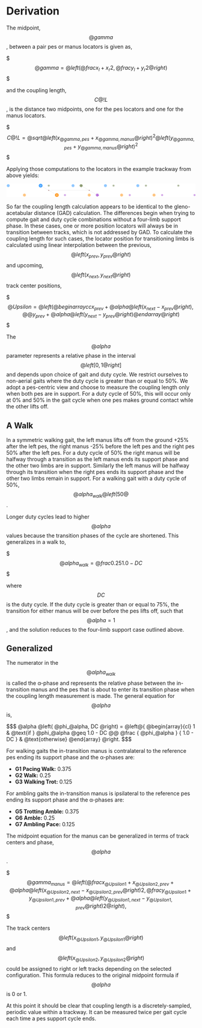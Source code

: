 Derivation
==========

The midpoint, $$@gamma$$, between a pair pes or manus locators is given as,

$$$
    @gamma = @left(
        @frac{x_l + x_r} {2},
        @frac{y_l + y_r} {2}
    @right)      
$$$

and the coupling length, $$C@!L$$, is the distance two midpoints, one for the 
pes locators and one for the manus locators.

$$$
    C@!L = @sqrt{
        @left( x_{@gamma,pes} + x_{@gamma,manus} @right) ^ 2
        @left( y_{@gamma,pes} + y_{@gamma,manus} @right) ^ 2
    }
$$$

Applying those computations to the locators in the example trackway from above 
yields:

![Example Calculation](assets/trackway_coupling_length.svg)

So far the coupling length calculation appears to be identical to the 
gleno-acetabular distance (GAD) calculation. The differences begin when trying
to compute gait and duty cycle combinations without a four-limb support phase. 
In these cases, one or more position locators will always be in transition 
between tracks, which is not addressed by GAD. To calculate the coupling length
for such cases, the locator position for transitioning limbs is calculated 
using linear interpolation between the previous, 
$$ @left( x_{prev}, y_{prev} @right) $$ 
and upcoming, 
$$ @left( x_{next}, y_{next} @right) $$
track center positions,

$$$
    @Upsilon = @left( 
    @begin{array}{ c c }
        x_{prev} + @alpha @left( x_{next} - x_{prev} @right), @@
        y_{prev} + @alpha @left( y_{next} - y_{prev} @right)
    @end{array}    
    @right)
$$$

The $$@alpha$$ parameter represents a relative phase in the interval 
$$ @left[0, 1 @right] $$ and depends upon choice of gait and duty cycle. We 
restrict ourselves to non-aerial gaits where the duty cycle is greater than or 
equal to 50%. We adopt a pes-centric view and choose to measure the coupling 
length only when both pes are in support. For a duty cycle of 50%, this will 
occur only at 0% and 50% in the gait cycle when one pes makes ground contact 
while the other lifts off.

A Walk
------

In a symmetric walking gait, the left manus lifts off from the ground 
+25% after the left pes, the right manus -25% before the left pes and the right
pes 50% after the left pes. For a duty cycle of 50% the right manus will be
halfway through a transition as the left manus ends its support phase and the 
other two limbs are in support. Similarly the left manus will be halfway through 
its transition when the right pes ends its support phase and the other two limbs 
remain in support. For a walking gait with a duty cycle of 50%, 
$$ @alpha_{walk} @left( 50@% @right) = 0.5 $$. 

Longer duty cycles lead to higher $$ @alpha $$ values because the transition
phases of the cycle are shortened. This generalizes in a walk to,

$$$
    @alpha_{walk} = @frac { 0.25 } { 1.0 - DC }
$$$

where $$ DC $$ is the duty cycle. If the duty cycle is greater than or equal
to 75%, the transition for either manus will be over before the pes lifts off, 
such that $$ @alpha = 1 $$, and the solution reduces to the four-limb support 
case outlined above.

Generalized
-----------

The numerator in the $$ @alpha_{walk} $$ is called the &alpha;-phase and 
represents the relative phase between the in-transition manus and the pes that 
is about to enter its transition phase when the coupling length measurement is 
made. The general equation for $$ @alpha $$ is,

$$$
    @alpha @left( @phi_@alpha, DC @right) = @left@{
        @begin{array}{cl}
            1 & @text{if } @phi_@alpha @geq 1.0 - DC @@
            @frac { @phi_@alpha } { 1.0 - DC } & @text{otherwise}
         @end{array}
        @right.
$$$

For walking gaits the in-transition manus is contralateral to the reference 
pes ending its support phase and the &alpha;-phases are:

* **G1 Pacing Walk:** 0.375
* **G2 Walk:** 0.25
* **G3 Walking Trot:** 0.125 

For ambling gaits the in-transition manus is ipsilateral to the reference pes
ending its support phase and the &alpha;-phases are:

* **G5 Trotting Amble:** 0.375
* **G6 Amble:** 0.25
* **G7 Ambling Pace:** 0.125

The midpoint equation for the manus can be generalized in terms of track 
centers and phase, $$@alpha$$.

$$$
    @gamma_{manus} = @left(
        @frac{
            x_{@Upsilon1} + 
            x_{@Upsilon2,prev} + 
            @alpha @left( x_{@Upsilon2,next} - x_{@Upsilon2,prev} @right)
        } {2},
        @frac{
            y_{@Upsilon1} + 
            y_{@Upsilon1,prev} + 
            @alpha @left( y_{@Upsilon1,next} - y_{@Upsilon1,prev} @right)
        } {2}
    @right),
$$$

The track centers 
$$ @left( x_{@Upsilon1}, y_{@Upsilon1} @right) $$ and
$$ @left( x_{@Upsilon2}, y_{@Upsilon2} @right) $$ 
could be assigned to right or left tracks depending on the selected 
configuration. This formula reduces to the original midpoint 
formula if $$@alpha$$ is 0 or 1.

At this point it should be clear that coupling length is a discretely-sampled, 
periodic value within a trackway. It can be measured twice per gait cycle each
time a pes support cycle ends.
